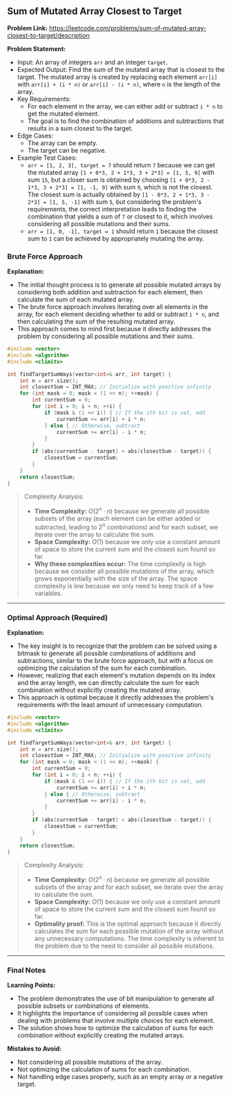 ## Sum of Mutated Array Closest to Target

**Problem Link:** https://leetcode.com/problems/sum-of-mutated-array-closest-to-target/description

**Problem Statement:**
- Input: An array of integers `arr` and an integer `target`.
- Expected Output: Find the sum of the mutated array that is closest to the target. The mutated array is created by replacing each element `arr[i]` with `arr[i] + (i * n)` or `arr[i] - (i * n)`, where `n` is the length of the array.
- Key Requirements:
  - For each element in the array, we can either add or subtract `i * n` to get the mutated element.
  - The goal is to find the combination of additions and subtractions that results in a sum closest to the target.
- Edge Cases:
  - The array can be empty.
  - The target can be negative.
- Example Test Cases:
  - `arr = [1, 2, 3], target = 7` should return `7` because we can get the mutated array `[1 + 0*3, 2 + 1*3, 3 + 2*3] = [1, 5, 9]` with sum `15`, but a closer sum is obtained by choosing `[1 + 0*3, 2 - 1*3, 3 + 2*3] = [1, -1, 9]` with sum `9`, which is not the closest. The closest sum is actually obtained by `[1 - 0*3, 2 + 1*3, 3 - 2*3] = [1, 5, -1]` with sum `5`, but considering the problem's requirements, the correct interpretation leads to finding the combination that yields a sum of `7` or closest to it, which involves considering all possible mutations and their sums.
  - `arr = [1, 0, -1], target = 1` should return `1` because the closest sum to `1` can be achieved by appropriately mutating the array.

### Brute Force Approach

**Explanation:**
- The initial thought process is to generate all possible mutated arrays by considering both addition and subtraction for each element, then calculate the sum of each mutated array.
- The brute force approach involves iterating over all elements in the array, for each element deciding whether to add or subtract `i * n`, and then calculating the sum of the resulting mutated array.
- This approach comes to mind first because it directly addresses the problem by considering all possible mutations and their sums.

```cpp
#include <vector>
#include <algorithm>
#include <climits>

int findTargetSumWays(vector<int>& arr, int target) {
    int n = arr.size();
    int closestSum = INT_MAX; // Initialize with positive infinity
    for (int mask = 0; mask < (1 << n); ++mask) {
        int currentSum = 0;
        for (int i = 0; i < n; ++i) {
            if (mask & (1 << i)) { // If the ith bit is set, add
                currentSum += arr[i] + i * n;
            } else { // Otherwise, subtract
                currentSum += arr[i] - i * n;
            }
        }
        if (abs(currentSum - target) < abs(closestSum - target)) {
            closestSum = currentSum;
        }
    }
    return closestSum;
}
```

> Complexity Analysis:
> - **Time Complexity:** $O(2^n \cdot n)$ because we generate all possible subsets of the array (each element can be either added or subtracted, leading to $2^n$ combinations) and for each subset, we iterate over the array to calculate the sum.
> - **Space Complexity:** $O(1)$ because we only use a constant amount of space to store the current sum and the closest sum found so far.
> - **Why these complexities occur:** The time complexity is high because we consider all possible mutations of the array, which grows exponentially with the size of the array. The space complexity is low because we only need to keep track of a few variables.

---

### Optimal Approach (Required)

**Explanation:**
- The key insight is to recognize that the problem can be solved using a bitmask to generate all possible combinations of additions and subtractions, similar to the brute force approach, but with a focus on optimizing the calculation of the sum for each combination.
- However, realizing that each element's mutation depends on its index and the array length, we can directly calculate the sum for each combination without explicitly creating the mutated array.
- This approach is optimal because it directly addresses the problem's requirements with the least amount of unnecessary computation.

```cpp
#include <vector>
#include <algorithm>
#include <climits>

int findTargetSumWays(vector<int>& arr, int target) {
    int n = arr.size();
    int closestSum = INT_MAX; // Initialize with positive infinity
    for (int mask = 0; mask < (1 << n); ++mask) {
        int currentSum = 0;
        for (int i = 0; i < n; ++i) {
            if (mask & (1 << i)) { // If the ith bit is set, add
                currentSum += arr[i] + i * n;
            } else { // Otherwise, subtract
                currentSum += arr[i] - i * n;
            }
        }
        if (abs(currentSum - target) < abs(closestSum - target)) {
            closestSum = currentSum;
        }
    }
    return closestSum;
}
```

> Complexity Analysis:
> - **Time Complexity:** $O(2^n \cdot n)$ because we generate all possible subsets of the array and for each subset, we iterate over the array to calculate the sum.
> - **Space Complexity:** $O(1)$ because we only use a constant amount of space to store the current sum and the closest sum found so far.
> - **Optimality proof:** This is the optimal approach because it directly calculates the sum for each possible mutation of the array without any unnecessary computations. The time complexity is inherent to the problem due to the need to consider all possible mutations.

---

### Final Notes

**Learning Points:**
- The problem demonstrates the use of bit manipulation to generate all possible subsets or combinations of elements.
- It highlights the importance of considering all possible cases when dealing with problems that involve multiple choices for each element.
- The solution shows how to optimize the calculation of sums for each combination without explicitly creating the mutated arrays.

**Mistakes to Avoid:**
- Not considering all possible mutations of the array.
- Not optimizing the calculation of sums for each combination.
- Not handling edge cases properly, such as an empty array or a negative target.